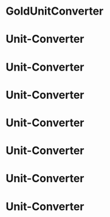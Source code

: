 # GoldUnitConverter
# Unit-Converter
# Unit-Converter
# Unit-Converter
# Unit-Converter
# Unit-Converter
# Unit-Converter
# Unit-Converter
